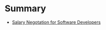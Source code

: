 # Summary

- [Salary Negotation for Software Developers](./lessons/salary-negotiation-for-software-developers.md)
